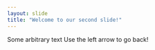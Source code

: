 ```yaml
---
layout: slide
title: "Welcome to our second slide!"
---
```

Some arbitrary text
Use the left arrow to go back!
